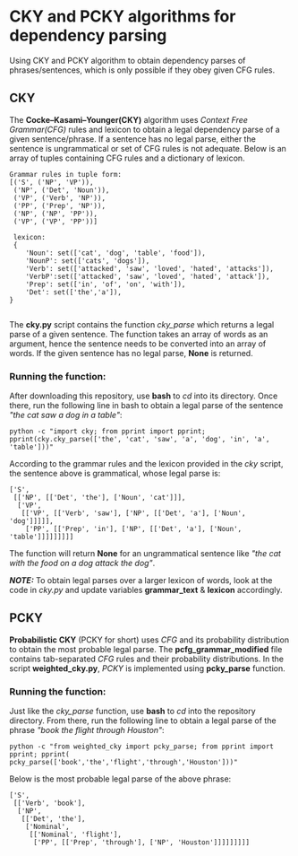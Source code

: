 # CKY and PCKY algorithms for dependency parsing
Using CKY and PCKY algorithm to obtain dependency parses of phrases/sentences, which is only possible if they obey given CFG rules.

## CKY

The **Cocke–Kasami–Younger(CKY)** algorithm uses *Context Free Grammar(CFG)* rules and lexicon to obtain a legal dependency parse of a given sentence/phrase. 
If a sentence has no legal parse, either the sentence is ungrammatical or set of CFG rules is not adequate. Below is an array
of tuples containing CFG rules and a dictionary of lexicon.
```
Grammar rules in tuple form:
[('S', ('NP', 'VP')),
 ('NP', ('Det', 'Noun')),
 ('VP', ('Verb', 'NP')),
 ('PP', ('Prep', 'NP')),
 ('NP', ('NP', 'PP')),
 ('VP', ('VP', 'PP'))]
 
 lexicon:
 {
    'Noun': set(['cat', 'dog', 'table', 'food']),
    'NounP': set(['cats', 'dogs']),
    'Verb': set(['attacked', 'saw', 'loved', 'hated', 'attacks']),
    'VerbP':set(['attacked', 'saw', 'loved', 'hated', 'attack']),
    'Prep': set(['in', 'of', 'on', 'with']),
    'Det': set(['the','a']),
}
 
 ``` 
The **cky.py** script contains the function *cky_parse* which returns a legal parse of a given sentence. The function takes an array of words as an argument, hence the sentence needs to be converted into an array of words. If the given sentence has no legal parse, **None** is returned.

### Running the function:

After downloading this repository, use **bash** to *cd* into its directory. Once there, run the following line in bash to obtain a legal parse of the sentence *"the cat saw a dog in a table"*:
```
python -c "import cky; from pprint import pprint; pprint(cky.cky_parse(['the', 'cat', 'saw', 'a', 'dog', 'in', 'a', 'table']))"

```
According to the grammar rules and the lexicon provided in the *cky* script, the sentence above is grammatical, whose legal parse is:

```
['S',
 [['NP', [['Det', 'the'], ['Noun', 'cat']]],
  ['VP',
   [['VP', [['Verb', 'saw'], ['NP', [['Det', 'a'], ['Noun', 'dog']]]]],
    ['PP', [['Prep', 'in'], ['NP', [['Det', 'a'], ['Noun', 'table']]]]]]]]]

```
The function will return **None** for an ungrammatical sentence like *"the cat with the food on a dog attack the dog"*.

***NOTE:*** To obtain legal parses over a larger lexicon of words, look at the code in *cky.py* and update variables **grammar_text** & **lexicon** accordingly.

## PCKY

**Probabilistic CKY** (PCKY for short) uses *CFG* and its probability distribution to obtain the most probable legal parse. The **pcfg_grammar_modified** file contains tab-separated *CFG* rules and their probability distributions. In the script **weighted_cky.py**, *PCKY* is implemented using **pcky_parse** function.

### Running the function:

Just like the *cky_parse* function, use **bash** to *cd* into the repository directory. From there, run the following line to obtain a legal parse of the phrase *"book the flight through Houston"*:

```
python -c "from weighted_cky import pcky_parse; from pprint import pprint; pprint( pcky_parse(['book','the','flight','through','Houston']))"

```
Below is the most probable legal parse of the above phrase:

```
['S',
 [['Verb', 'book'],
  ['NP',
   [['Det', 'the'],
    ['Nominal',
     [['Nominal', 'flight'],
      ['PP', [['Prep', 'through'], ['NP', 'Houston']]]]]]]]]
      
```
